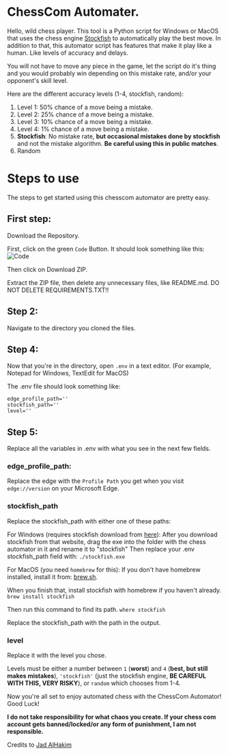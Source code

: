 # ChessCom Automater.

Hello, wild chess player. This tool is a Python script for Windows or MacOS that uses the chess engine [Stockfish](https://stockfishchess.org/) to automatically play the best move.
In addition to that, this automator script has features that make it play like a human. Like levels of accuracy and delays.

You will not have to move any piece in the game, let the script do it's thing and you would probably win depending on this mistake rate, and/or your opponent's skill level.

Here are the different accuracy levels (1-4, stockfish, random):

1. Level 1: 50% chance of a move being a mistake.
2. Level 2: 25% chance of a move being a mistake.
3. Level 3: 10% chance of a move being a mistake.
4. Level 4: 1% chance of a move being a mistake.
5. **Stockfish**: No mistake rate, **but occasional mistakes done by stockfish** and not the mistake algorithm. **Be careful using this in public matches**.
6. Random

# Steps to use

The steps to get started using this chesscom automator are pretty easy.

## First step: 
Download the Repository.

First, click on the green `Code` Button. It should look something like this:   
![Code](https://i.ibb.co/Z1FC8z0/image.png)  

Then click on Download ZIP.

Extract the ZIP file, then delete any unnecessary files, like README.md. DO NOT DELETE REQUIREMENTS.TXT!! 

## Step 2:

Navigate to the directory you cloned the files.

## Step 4: 

Now that you're in the directory, open `.env` in a text editor. (For example, Notepad for Windows, TextEdit for MacOS)

The .env file should look something like:

```
edge_profile_path=''
stockfish_path=''
level=''
```

## Step 5:
Replace all the variables in .env with what you see in the next few fields.

### edge_profile_path:

Replace the edge with the `Profile Path` you get when you visit
`edge://version` on your Microsoft Edge.

### stockfish_path

Replace the stockfish_path with either one of these paths:

For Windows (requires stockfish download from [here](https://stockfishchess.org/download/)):
After you download stockfish from that website, drag the exe into the folder with the chess automator in it and rename it to "stockfish"
Then replace your .env stockfish_path field with:
`./stockfish.exe`

For MacOS (you need `homebrew` for this):
If you don't have homebrew installed, install it from: [brew.sh](https://brew.sh).

When you finish that, install stockfish with homebrew if you haven't already.
`brew install stockfish`

Then run this command to find its path.
`where stockfish`

Replace the stockfish_path with the path in the output.

### level
Replace it with the level you chose.

Levels must be either a number between `1` (**worst**) and `4` (**best, but still makes mistakes**), `'stockfish'` (just the stockfish engine, **BE CAREFUL WITH THIS, VERY RISKY**), or `random` which chooses from 1-4.

Now you're all set to enjoy automated chess with the ChessCom Automator! Good Luck!



**I do not take responsibility for what chaos you create. If your chess com account gets banned/locked/or any form of punishment, I am not responsible.**


Credits to [Jad AlHakim](https://github.com/DreamedOfIt)
